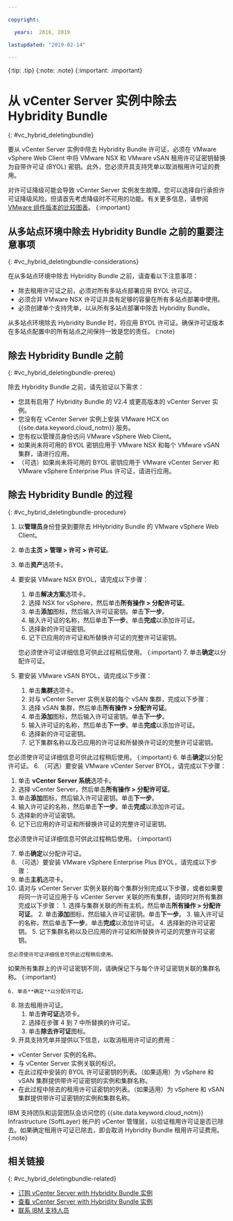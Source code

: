 ```yaml
---

copyright:

  years:  2016, 2019

lastupdated: "2019-02-14"

---
```


{:tip: .tip}
{:note: .note}
{:important: .important}

# 从 vCenter Server 实例中除去 Hybridity Bundle
{: #vc_hybrid_deletingbundle}

要从 vCenter Server 实例中除去 Hybridity Bundle 许可证，必须在 VMware vSphere Web Client 中将 VMware NSX 和 VMware vSAN 租用许可证密钥替换为自带许可证 (BYOL) 密钥。此外，您必须开具支持凭单以取消租用许可证的费用。

对许可证降级可能会导致 vCenter Server 实例发生故障。您可以选择自行承担许可证降级风险，但请首先考虑降级时不可用的功能。有关更多信息，请参阅 [VMware 组件版本的比较图表](/docs/services/vmwaresolutions/archiref/solution?topic=vmware-solutions-solution-appendix)。
{:important}

## 从多站点环境中除去 Hybridity Bundle 之前的重要注意事项
{: #vc_hybrid_deletingbundle-considerations}

在从多站点环境中除去 Hybridity Bundle 之前，请查看以下注意事项：

* 除去租用许可证之前，必须对所有多站点部署应用 BYOL 许可证。
* 必须合并 VMware NSX 许可证并具有足够的容量在所有多站点部署中使用。
* 必须创建单个支持凭单，以从所有多站点部署中除去 Hybridity Bundle。

从多站点环境除去 Hybridity Bundle 时，将应用 BYOL 许可证。确保许可证版本在多站点配置中的所有站点之间保持一致是您的责任。
{:note}

## 除去 Hybridity Bundle 之前
{: #vc_hybrid_deletingbundle-prereq}

除去 Hybridity Bundle 之前，请先验证以下需求：

* 您具有启用了 Hybridity Bundle 的 V2.4 或更高版本的 vCenter Server 实例。
* 您没有在 vCenter Server 实例上安装 VMware HCX on {{site.data.keyword.cloud_notm}} 服务。
* 您有权以管理员身份访问 VMware vSphere Web Client。
* 如果尚未将可用的 BYOL 密钥应用于 VMware NSX 和每个 VMware vSAN 集群，请进行应用。
* （可选）如果尚未将可用的 BYOL 密钥应用于 VMware vCenter Server 和 VMware vSphere Enterprise Plus 许可证，请进行应用。

## 除去 Hybridity Bundle 的过程
{: #vc_hybrid_deletingbundle-procedure}

1. 以**管理员**身份登录到要除去 HHybridity Bundle 的 VMware vSphere Web Client。
2. 单击**主页 > 管理 > 许可 > 许可证**。
3. 单击**资产**选项卡。
4. 要安装 VMware NSX BYOL，请完成以下步骤：
   1. 单击**解决方案**选项卡。
   2. 选择 NSX for vSphere，然后单击**所有操作 > 分配许可证**。
   3. 单击**添加**图标，然后输入许可证密钥。单击**下一步**。
   4. 输入许可证的名称，然后单击**下一步**。单击**完成**以添加许可证。
   5. 选择新的许可证密钥。
   6. 记下已应用的许可证和所替换许可证的完整许可证密钥。

   您必须使许可证详细信息可供此过程稍后使用。
   {:important}
   7. 单击**确定**以分配许可证。
5. 要安装 VMware vSAN BYOL，请完成以下步骤：
   1. 单击**集群**选项卡。
   2. 对与 vCenter Server 实例关联的每个 vSAN 集群，完成以下步骤：
    1. 选择 vSAN 集群，然后单击**所有操作 > 分配许可证**。
    2. 单击**添加**图标，然后输入许可证密钥。单击**下一步**。
    3. 输入许可证的名称，然后单击**下一步**。单击**完成**以添加许可证。
    4. 选择新的许可证密钥。
    5. 记下集群名称以及已应用的许可证和所替换许可证的完整许可证密钥。

您必须使许可证详细信息可供此过程稍后使用。
   {:important}
    6. 单击**确定**以分配许可证。
6. （可选）要安装 VMware vCenter Server BYOL，请完成以下步骤：
   1. 单击 **vCenter Server 系统**选项卡。
   2. 选择 vCenter Server，然后单击**所有操作 > 分配许可证**。
   3. 单击**添加**图标，然后输入许可证密钥。单击**下一步**。
   4. 输入许可证的名称，然后单击**下一步**。单击**完成**以添加许可证。
   5. 选择新的许可证密钥。
   6. 记下已应用的许可证和所替换许可证的完整许可证密钥。

   您必须使许可证详细信息可供此过程稍后使用。
   {:important}

   7. 单击**确定**以分配许可证。
7. （可选）要安装 VMware vSphere Enterprise Plus BYOL，请完成以下步骤：
  1. 单击**主机**选项卡。
  2. 请对与 vCenter Server 实例关联的每个集群分别完成以下步骤，或者如果要将同一许可证应用于与 vCenter Server 关联的所有集群，请同时对所有集群完成以下步骤：
    1. 选择与集群关联的所有主机，然后单击**所有操作 > 分配许可证**。
    2. 单击**添加**图标，然后输入许可证密钥。单击**下一步**。
    3. 输入许可证的名称，然后单击**下一步**。单击**完成**以添加许可证。
    4. 选择新的许可证密钥。
    5. 记下集群名称以及已应用的许可证和所替换许可证的完整许可证密钥。

    您必须使许可证详细信息可供此过程稍后使用。
   如果所有集群上的许可证密钥不同，请确保记下与每个许可证密钥关联的集群名称。
    {:important}

    6. 单击**确定**以分配许可证。
8. 除去租用许可证。
   1. 单击**许可证**选项卡。
   2. 选择在步骤 4 到 7 中所替换的许可证。
   3. 单击**除去许可证**图标。
9. 开具支持凭单并提供以下信息，以取消租用许可证的费用：
  * vCenter Server 实例的名称。
  * 与 vCenter Server 实例关联的标识。
  * 在此过程中安装的 BYOL 许可证密钥的列表。（如果适用）为 vSphere 和 vSAN 集群提供带许可证密钥的实例和集群名称。
  * 在此过程中除去的租用许可证密钥的列表。（如果适用）为 vSphere 和 vSAN 集群提供带许可证密钥的实例和集群名称。

  IBM 支持团队和运营团队会访问您的 {{site.data.keyword.cloud_notm}} Infrastructure (SoftLayer) 帐户的 vCenter 管理层，以验证租用许可证是否已除去。如果确定租用许可证已除去，即会取消 Hybridity Bundle 租用许可证费用。
  {:note}

## 相关链接
{: #vc_hybrid_deletingbundle-related}

* [订购 vCenter Server with Hybridity Bundle 实例](/docs/services/vmwaresolutions/vcenter?topic=vmware-solutions-vc_hybrid_orderinginstance)
* [查看 vCenter Server with Hybridity Bundle 实例](/docs/services/vmwaresolutions/vcenter?topic=vmware-solutions-vc_hybrid_viewinginstances)
* [联系 IBM 支持人员](/docs/services/vmwaresolutions/vmonic?topic=vmware-solutions-trbl_support)
